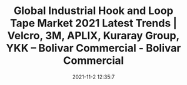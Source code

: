 ---
"title": "Global Industrial Hook and Loop Tape Market 2021 Latest Trends | Velcro, 3M, APLIX, Kuraray Group, YKK – Bolivar Commercial - Bolivar Commercial"
"date": "2021-11-2 12:35:7"
"feed_name": "GOOGLENEWSINDUSTRIAL"
"feed_website": "https://news.google.com/search?q=industrial%2Bincident&hl=en-US&gl=US&ceid=US:en"
"feed_rss": "https://news.google.com/rss/search?q=industrial%2Bincident&hl=en-US&gl=US&ceid=US:en"
"link": "https://www.bolivarcom.com/global-industrial-hook-and-loop-tape-market-2021-latest-trends-velcro-3m-aplix-kuraray-group-ykk/"
"source": "{'href': 'https://www.bolivarcom.com', 'title': 'Bolivar Commercial'}"
"file": "_posts/2021-1-1-fb7e306c0bb99dcd5c6c79706509aef3535eaacd.md"
"accident": "0"
"drilling": "0"
"dead": "0"
"injured": "0"
"arrested": "0"
"place": "unknown place"
"where": "unknown site"
"causes": "unknown"
"place_uri": "unknown place"
---